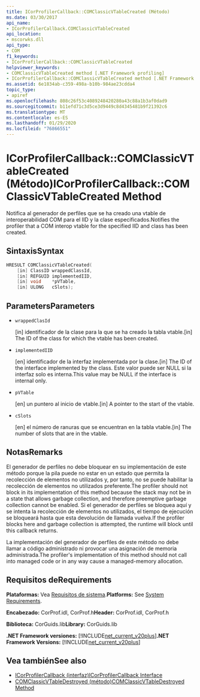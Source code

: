 ```yaml
---
title: ICorProfilerCallback::COMClassicVTableCreated (Método)
ms.date: 03/30/2017
api_name:
- ICorProfilerCallback.COMClassicVTableCreated
api_location:
- mscorwks.dll
api_type:
- COM
f1_keywords:
- ICorProfilerCallback::COMClassicVTableCreated
helpviewer_keywords:
- COMClassicVTableCreated method [.NET Framework profiling]
- ICorProfilerCallback::COMClassicVTableCreated method [.NET Framework profiling]
ms.assetid: 6e1834ab-c359-498a-b10b-984ae23cdda4
topic_type:
- apiref
ms.openlocfilehash: 808c26f53c4089248420280a43c88a1b3af0dad9
ms.sourcegitcommit: b11efd71c3d5ce3d9449c8d4345481b9f21392c6
ms.translationtype: MT
ms.contentlocale: es-ES
ms.lasthandoff: 01/29/2020
ms.locfileid: "76866551"
---
```

# <a name="icorprofilercallbackcomclassicvtablecreated-method"></a><span data-ttu-id="dcdcd-102">ICorProfilerCallback::COMClassicVTableCreated (Método)</span><span class="sxs-lookup"><span data-stu-id="dcdcd-102">ICorProfilerCallback::COMClassicVTableCreated Method</span></span>
<span data-ttu-id="dcdcd-103">Notifica al generador de perfiles que se ha creado una vtable de interoperabilidad COM para el IID y la clase especificados.</span><span class="sxs-lookup"><span data-stu-id="dcdcd-103">Notifies the profiler that a COM interop vtable for the specified IID and class has been created.</span></span>  
  
## <a name="syntax"></a><span data-ttu-id="dcdcd-104">Sintaxis</span><span class="sxs-lookup"><span data-stu-id="dcdcd-104">Syntax</span></span>  
  
```cpp  
HRESULT COMClassicVTableCreated(  
    [in] ClassID wrappedClassId,  
    [in] REFGUID implementedIID,  
    [in] void    *pVTable,  
    [in] ULONG   cSlots);  
```  
  
## <a name="parameters"></a><span data-ttu-id="dcdcd-105">Parameters</span><span class="sxs-lookup"><span data-stu-id="dcdcd-105">Parameters</span></span>

- `wrappedClasId`

  <span data-ttu-id="dcdcd-106">\[in] identificador de la clase para la que se ha creado la tabla vtable.</span><span class="sxs-lookup"><span data-stu-id="dcdcd-106">\[in] The ID of the class for which the vtable has been created.</span></span>

- `implementedIID`

  <span data-ttu-id="dcdcd-107">\[en] identificador de la interfaz implementada por la clase.</span><span class="sxs-lookup"><span data-stu-id="dcdcd-107">\[in] The ID of the interface implemented by the class.</span></span> <span data-ttu-id="dcdcd-108">Este valor puede ser NULL si la interfaz solo es interna.</span><span class="sxs-lookup"><span data-stu-id="dcdcd-108">This value may be NULL if the interface is internal only.</span></span>

- `pVTable`

  <span data-ttu-id="dcdcd-109">\[en] un puntero al inicio de vtable.</span><span class="sxs-lookup"><span data-stu-id="dcdcd-109">\[in] A pointer to the start of the vtable.</span></span>

- `cSlots`

  <span data-ttu-id="dcdcd-110">\[en] el número de ranuras que se encuentran en la tabla vtable.</span><span class="sxs-lookup"><span data-stu-id="dcdcd-110">\[in] The number of slots that are in the vtable.</span></span>

## <a name="remarks"></a><span data-ttu-id="dcdcd-111">Notas</span><span class="sxs-lookup"><span data-stu-id="dcdcd-111">Remarks</span></span>  
 <span data-ttu-id="dcdcd-112">El generador de perfiles no debe bloquear en su implementación de este método porque la pila puede no estar en un estado que permita la recolección de elementos no utilizados y, por tanto, no se puede habilitar la recolección de elementos no utilizados preferente.</span><span class="sxs-lookup"><span data-stu-id="dcdcd-112">The profiler should not block in its implementation of this method because the stack may not be in a state that allows garbage collection, and therefore preemptive garbage collection cannot be enabled.</span></span> <span data-ttu-id="dcdcd-113">Si el generador de perfiles se bloquea aquí y se intenta la recolección de elementos no utilizados, el tiempo de ejecución se bloqueará hasta que esta devolución de llamada vuelva.</span><span class="sxs-lookup"><span data-stu-id="dcdcd-113">If the profiler blocks here and garbage collection is attempted, the runtime will block until this callback returns.</span></span>  
  
 <span data-ttu-id="dcdcd-114">La implementación del generador de perfiles de este método no debe llamar a código administrado ni provocar una asignación de memoria administrada.</span><span class="sxs-lookup"><span data-stu-id="dcdcd-114">The profiler's implementation of this method should not call into managed code or in any way cause a managed-memory allocation.</span></span>  
  
## <a name="requirements"></a><span data-ttu-id="dcdcd-115">Requisitos de</span><span class="sxs-lookup"><span data-stu-id="dcdcd-115">Requirements</span></span>  
 <span data-ttu-id="dcdcd-116">**Plataformas:** Vea [Requisitos de sistema](../../../../docs/framework/get-started/system-requirements.md).</span><span class="sxs-lookup"><span data-stu-id="dcdcd-116">**Platforms:** See [System Requirements](../../../../docs/framework/get-started/system-requirements.md).</span></span>  
  
 <span data-ttu-id="dcdcd-117">**Encabezado:** CorProf.idl, CorProf.h</span><span class="sxs-lookup"><span data-stu-id="dcdcd-117">**Header:** CorProf.idl, CorProf.h</span></span>  
  
 <span data-ttu-id="dcdcd-118">**Biblioteca:** CorGuids.lib</span><span class="sxs-lookup"><span data-stu-id="dcdcd-118">**Library:** CorGuids.lib</span></span>  
  
 <span data-ttu-id="dcdcd-119">**.NET Framework versiones:** [!INCLUDE[net_current_v20plus](../../../../includes/net-current-v20plus-md.md)]</span><span class="sxs-lookup"><span data-stu-id="dcdcd-119">**.NET Framework Versions:** [!INCLUDE[net_current_v20plus](../../../../includes/net-current-v20plus-md.md)]</span></span>  
  
## <a name="see-also"></a><span data-ttu-id="dcdcd-120">Vea también</span><span class="sxs-lookup"><span data-stu-id="dcdcd-120">See also</span></span>

- [<span data-ttu-id="dcdcd-121">ICorProfilerCallback (interfaz)</span><span class="sxs-lookup"><span data-stu-id="dcdcd-121">ICorProfilerCallback Interface</span></span>](icorprofilercallback-interface.md)
- [<span data-ttu-id="dcdcd-122">COMClassicVTableDestroyed (método)</span><span class="sxs-lookup"><span data-stu-id="dcdcd-122">COMClassicVTableDestroyed Method</span></span>](icorprofilercallback-comclassicvtabledestroyed-method.md)
